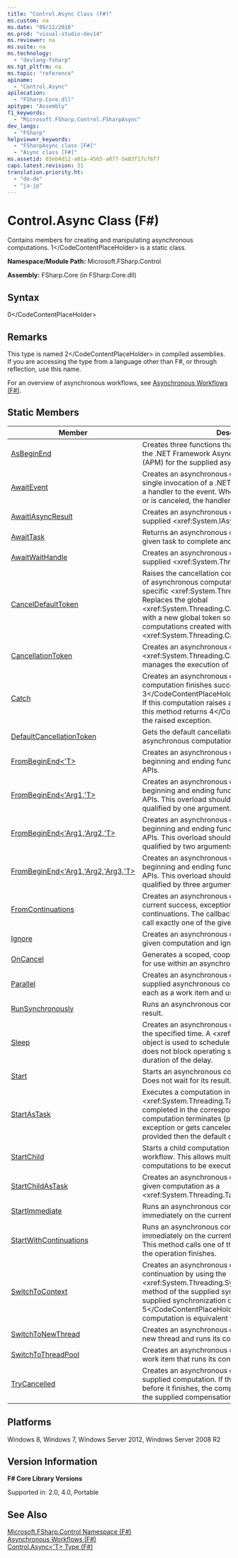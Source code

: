 ```yaml
---
title: "Control.Async Class (F#)"
ms.custom: na
ms.date: "09/22/2016"
ms.prod: "visual-studio-dev14"
ms.reviewer: na
ms.suite: na
ms.technology: 
  - "devlang-fsharp"
ms.tgt_pltfrm: na
ms.topic: "reference"
apiname: 
  - "Control.Async"
apilocation: 
  - "FSharp.Core.dll"
apitype: "Assembly"
f1_keywords: 
  - "Microsoft.FSharp.Control.FSharpAsync"
dev_langs: 
  - "FSharp"
helpviewer_keywords: 
  - "FSharpAsync class [F#]"
  - "Async class [F#]"
ms.assetid: 03eb4d12-a01a-4565-a077-5e83f17cf6f7
caps.latest.revision: 31
translation.priority.ht: 
  - "de-de"
  - "ja-jp"
---
```

# Control.Async Class (F#)
Contains members for creating and manipulating asynchronous computations. <CodeContentPlaceHolder>1\</CodeContentPlaceHolder> is a static class.  
  
 **Namespace/Module Path:** Microsoft.FSharp.Control  
  
 **Assembly:** FSharp.Core (in FSharp.Core.dll)  
  
## Syntax  
  
<CodeContentPlaceHolder>0\</CodeContentPlaceHolder>  
## Remarks  
 This type is named <CodeContentPlaceHolder>2\</CodeContentPlaceHolder> in compiled assemblies. If you are accessing the type from a language other than F#, or through reflection, use this name.  
  
 For an overview of asynchronous workflows, see [Asynchronous Workflows (F#)](../vs140/asynchronous-workflows--fsharp-.md).  
  
## Static Members  
  
|Member|Description|  
|------------|-----------------|  
|[AsBeginEnd](../vs140/async.asbeginend--arg--t--method--fsharp-.md)|Creates three functions that can be used to implement the .NET Framework Asynchronous Programming Model (APM) for the supplied asynchronous computation.|  
|[AwaitEvent](../vs140/async.awaitevent--del--t--method--fsharp-.md)|Creates an asynchronous computation that waits for a single invocation of a .NET Framework event by adding a handler to the event. When the computation finishes or is canceled, the handler is removed from the event.|  
|[AwaitIAsyncResult](../vs140/async.awaitiasyncresult-method--fsharp-.md)|Creates an asynchronous computation that waits for the supplied \<xref:System.IAsyncResult*>.|  
|[AwaitTask](../vs140/async.awaittask--t--method--fsharp-.md)|Returns an asynchronous computation that waits for the given task to complete and returns its result.|  
|[AwaitWaitHandle](../vs140/async.awaitwaithandle-method--fsharp-.md)|Creates an asynchronous computation that waits for the supplied \<xref:System.Threading.WaitHandle*>.|  
|[CancelDefaultToken](../vs140/async.canceldefaulttoken-method--fsharp-.md)|Raises the cancellation condition for the most recent set of asynchronous computations started without any specific \<xref:System.Threading.CancellationToken*>. Replaces the global \<xref:System.Threading.CancellationTokenSource*> with a new global token source for any asynchronous computations created without any specific \<xref:System.Threading.CancellationToken*>.|  
|[CancellationToken](../vs140/async.cancellationtoken-property--fsharp-.md)|Creates an asynchronous computation that returns the \<xref:System.Threading.CancellationToken*> that manages the execution of the computation.|  
|[Catch](../vs140/async.catch--t--method--fsharp-.md)|Creates an asynchronous computation. If this computation finishes successfully, this method returns <CodeContentPlaceHolder>3\</CodeContentPlaceHolder> with the returned value. If this computation raises an exception before it finishes, this method returns <CodeContentPlaceHolder>4\</CodeContentPlaceHolder> with the raised exception.|  
|[DefaultCancellationToken](../vs140/async.defaultcancellationtoken-property--fsharp-.md)|Gets the default cancellation token for running asynchronous computations.|  
|[FromBeginEnd\<'T>](../vs140/async.frombeginend--t--method--fsharp-.md)|Creates an asynchronous computation by specifying a beginning and ending function, like .NET Framework APIs.|  
|[FromBeginEnd\<'Arg1,'T>](../vs140/async.frombeginend--arg1--t--method--fsharp-.md)|Creates an asynchronous computation by specifying a beginning and ending function, like .NET Framework APIs. This overload should be used if the operation is qualified by one argument.|  
|[FromBeginEnd\<'Arg1,'Arg2,'T>](../vs140/async.frombeginend--arg1--arg2--t--method--fsharp-.md)|Creates an asynchronous computation by specifying a beginning and ending function, like .NET Framework APIs. This overload should be used if the operation is qualified by two arguments.|  
|[FromBeginEnd\<'Arg1,'Arg2,'Arg3,'T>](../vs140/async.frombeginend--arg1--arg2--arg3--t--method--fsharp-.md)|Creates an asynchronous computation by specifying a beginning and ending function, like .NET Framework APIs. This overload should be used if the operation is qualified by three arguments.|  
|[FromContinuations](../vs140/async.fromcontinuations--t--method--fsharp-.md)|Creates an asynchronous computation that includes the current success, exception, and cancellation continuations. The callback function must eventually call exactly one of the given continuations.|  
|[Ignore](../vs140/async.ignore--t--method--fsharp-.md)|Creates an asynchronous computation that runs the given computation and ignores its result.|  
|[OnCancel](../vs140/async.oncancel-method--fsharp-.md)|Generates a scoped, cooperative cancellation handler for use within an asynchronous workflow.|  
|[Parallel](../vs140/async.parallel--t--method--fsharp-.md)|Creates an asynchronous computation that runs all the supplied asynchronous computations, initially queuing each as a work item and using a fork/join pattern.|  
|[RunSynchronously](../vs140/async.runsynchronously--t--method--fsharp-.md)|Runs an asynchronous computation and waits for its result.|  
|[Sleep](../vs140/async.sleep-method--fsharp-.md)|Creates an asynchronous computation that pauses for the specified time. A \<xref:System.Threading.Timer*> object is used to schedule the delay. The operation does not block operating system threads for the duration of the delay.|  
|[Start](../vs140/async.start-method--fsharp-.md)|Starts an asynchronous computation in the thread pool. Does not wait for its result.|  
|[StartAsTask](../vs140/async.startastask--t--method--fsharp-.md)|Executes a computation in the thread pool. Returns a \<xref:System.Threading.Tasks.Task*> that will be completed in the corresponding state once the computation terminates (produces the result, throws exception or gets canceled) If no cancellation token is provided then the default cancellation token is used.|  
|[StartChild](../vs140/async.startchild--t--method--fsharp-.md)|Starts a child computation within an asynchronous workflow. This allows multiple asynchronous computations to be executed simultaneously.|  
|[StartChildAsTask](../vs140/async.startchildastask--t--method--fsharp-.md)|Creates an asynchronous computation which starts the given computation as a \<xref:System.Threading.Tasks.Task*>.|  
|[StartImmediate](../vs140/async.startimmediate-method--fsharp-.md)|Runs an asynchronous computation, starting immediately on the current operating system thread.|  
|[StartWithContinuations](../vs140/async.startwithcontinuations--t--method--fsharp-.md)|Runs an asynchronous computation, starting immediately on the current operating system thread. This method calls one of the three continuations when the operation finishes.|  
|[SwitchToContext](../vs140/async.switchtocontext-method--fsharp-.md)|Creates an asynchronous computation that runs its continuation by using the \<xref:System.Threading.SynchronizationContext.Post*> method of the supplied synchronization context. If the supplied synchronization context is <CodeContentPlaceHolder>5\</CodeContentPlaceHolder>, the asynchronous computation is equivalent to [SwitchToThreadPool](../vs140/async.switchtothreadpool-method--fsharp-.md).|  
|[SwitchToNewThread](../vs140/async.switchtonewthread-method--fsharp-.md)|Creates an asynchronous computation that creates a new thread and runs its continuation in that thread.|  
|[SwitchToThreadPool](../vs140/async.switchtothreadpool-method--fsharp-.md)|Creates an asynchronous computation that queues a work item that runs its continuation.|  
|[TryCancelled](../vs140/async.trycancelled--t--method--fsharp-.md)|Creates an asynchronous computation that runs the supplied computation. If this computation is cancelled before it finishes, the computation generated by running the supplied compensation function is executed.|  
  
## Platforms  
 Windows 8, Windows 7, Windows Server 2012, Windows Server 2008 R2  
  
## Version Information  
 **F# Core Library Versions**  
  
 Supported in: 2.0, 4.0, Portable  
  
## See Also  
 [Microsoft.FSharp.Control Namespace (F#)](../vs140/microsoft.fsharp.control-namespace--fsharp-.md)   
 [Asynchronous Workflows (F#)](../vs140/asynchronous-workflows--fsharp-.md)   
 [Control.Async\<'T> Type (F#)](../vs140/control.async--t--type--fsharp-.md)